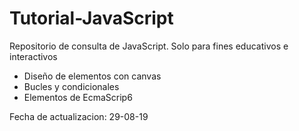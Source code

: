 # Tutorial-JavaScript

Repositorio de consulta de JavaScript. Solo para fines educativos e interactivos

- Diseño de elementos con canvas
- Bucles y condicionales
- Elementos de EcmaScrip6

Fecha de actualizacion: 29-08-19
